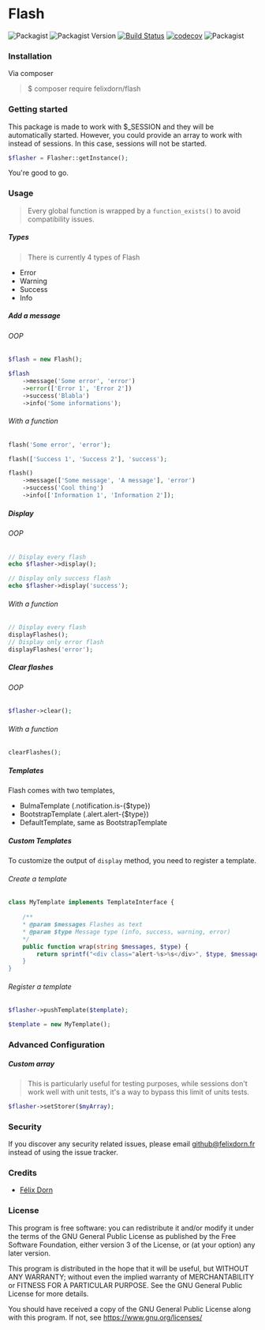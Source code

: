 # Flash
![Packagist](https://img.shields.io/packagist/l/felixdorn/flash)
![Packagist Version](https://img.shields.io/packagist/v/felixdorn/flash)
[![Build Status](https://travis-ci.org/felixdorn/flash.svg?branch=master)](https://travis-ci.org/felixdorn/flash)
[![codecov](https://img.shields.io/codecov/c/github/felixdorn/flash)](https://codecov.io/gh/felixdorn/flash)
![Packagist](https://img.shields.io/packagist/dm/felixdorn/flash)


### Installation
Via composer
> $ composer require felixdorn/flash

### Getting started
This package is made to work with $_SESSION and they will be automatically started. However, you could provide an array to work with instead of sessions. In this case, sessions will not be started.

```php
$flasher = Flasher::getInstance();
```

You're good to go.

### Usage
> Every global function is wrapped by a `function_exists()` to avoid compatibility issues.

##### Types
> There is currently 4 types of Flash
* Error
* Warning
* Success
* Info

##### Add a message

###### OOP
```php
$flash = new Flash();

$flash
    ->message('Some error', 'error')
    ->error(['Error 1', 'Error 2'])
    ->success('Blabla')
    ->info('Some informations');
```

###### With a function
```php
flash('Some error', 'error');

flash(['Success 1', 'Success 2'], 'success');

flash()
    ->message(['Some message', 'A message'], 'error')
    ->success('Cool thing')
    ->info(['Information 1', 'Information 2']);   
```

##### Display

###### OOP
```php
// Display every flash
echo $flasher->display();

// Display only success flash
echo $flasher->display('success');
```
###### With a function
```php
// Display every flash
displayFlashes();
// Display only error flash
displayFlashes('error');
```

##### Clear flashes

###### OOP
```php
$flasher->clear();
```

###### With a function
```php
clearFlashes();
```

##### Templates
Flash comes with two templates,
* BulmaTemplate (.notification.is-{$type})
* BootstrapTemplate (.alert.alert-{$type})
* DefaultTemplate, same as BootstrapTemplate

##### Custom Templates
To customize the output of `display` method, you need to register a template.

###### Create a template
```php
class MyTemplate implements TemplateInterface {
    
    /**
    * @param $messages Flashes as text
    * @param $type Message type (info, success, warning, error)
    */
    public function wrap(string $messages, $type) {
        return sprintf("<div class="alert-%s>%s</div>", $type, $messages)
    }
}
```

###### Register a template
```php
$flasher->pushTemplate($template);

$template = new MyTemplate();
```

### Advanced Configuration

##### Custom array
> This is particularly useful for testing purposes, while sessions don't work well with unit tests, it's a way to bypass this limit of units tests.
```php
$flasher->setStorer($myArray);
```

### Security

If you discover any security related issues, please email github@felixdorn.fr instead of using the issue tracker.

### Credits
* [Félix Dorn](https://felixdorn.fr)

### License
This program is free software: you can redistribute it and/or modify
it under the terms of the GNU General Public License as published by
the Free Software Foundation, either version 3 of the License, or
(at your option) any later version.

This program is distributed in the hope that it will be useful,
but WITHOUT ANY WARRANTY; without even the implied warranty of
MERCHANTABILITY or FITNESS FOR A PARTICULAR PURPOSE.  See the
GNU General Public License for more details.

You should have received a copy of the GNU General Public License
along with this program.  If not, see <https://www.gnu.org/licenses/>
